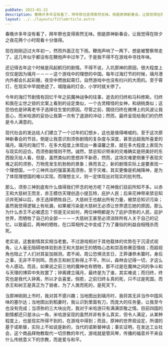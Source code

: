 ```yaml
---
pubDate: 2023-01-22
description: 春晚许多年没有看了，拜年祭也变得索然无味。倒是原神新春会，让我觉得在除夕之夜花两个小时观看十分值得。
layout: ../../layouts/TitleArticle.astro
---
```


春晚许多年没有看了，拜年祭也变得索然无味。倒是原神新春会，让我觉得在除夕之夜花两个小时观看十分值得。

现在刚刚迈过大年初一，然而外面正在下雨。鞭炮声响了一两下，想是被警察带走了。这几年似乎都没有在鞭炮声中过年了。于是我不得不在游戏中寻找年味。

还记得去年这个时候是风起鹤归的剧情。不得不说，入坑原神的原因，很大程度上仅仅是因为璃月－－－－这个游戏中的理想的中国。每年过海灯节的时候，璃月港内外都会扎起彩棚，夜空中燃放起霄灯。自然游戏中也没有扫兴的大雨的。至于霄灯，在现实中早就绝迹了。城隍庙的灯会，小学时就关停了。

今年的海灯节剧情有回忆千年之前魔神战争的往事，逝去的归终和马科修斯。归终和我在尘世之锁的文案上看到的设定类似，一个古灵精怪的女神，和胡桃类似；这恐怕也是钟离老爷子选择往生堂的原因。尽管之前，围绕归终在微博上的风波让我恶心，而米哈游的妥协让我第一次有了退游的冲动；然而，最终呈现给我们的仍然是令人满意的。

现代社会的发达给人们建立了一个过年的幻想乡，这也是值得唏嘘的。至于这次原神新春会的节目，倒是让我意识到须弥剧情的复杂度与深度，甚至远超我所喜爱的璃月。璃月的海灯节，在多大程度上体现出一番温馨之景，就在多大程度上表现为与现实的迎合。而须弥剧情则不然。诚然，禁忌知识带来的灾难确实是把美好的东西毁灭给人看，但是，虽然类似的思想并不新奇，然而，这场灾难更侧重于表现灾难之前的须弥，万物竞发生机勃勃的景象；换而言之，新的剧情实际上是要表现一个理想国，一个三神共治的强富美高须弥，至于灾难，其实更像是机械降神，是为了体现理想国的难以实现。而理想主义，则一定体现出对现实的批判性。

那么，须弥三神到底有什么值得我们怀念的地方呢？花神我们目前所知不多。以赤王和大慈树王而言，赤王模仿天理创造小提瓦特，庇护人民；后来花神带来禁忌知识并死掉以后，赤王选择牺牲自己，大慈树王也献出所有力量，被禁忌知识污染；虽然我觉得逻辑上有纰漏，如果被污染是大慈树王必须让世界遗忘她的原因，那么为什么赤王不必被遗忘？但是无论如何，两位神明都是为了庇护须弥的人民，庇护世界，而牺牲了自己的全部－－－－大慈树王甚至必须消除所有人关于自己的记忆。以致最后，两神的牺牲，在口耳相传之中变成了为了庸俗的利益自相残杀而死。

老实说，这套剧情其实相当老套。不过游戏相对于其他载体的优势在于沉浸式视角，让人毫无阻碍地体验到赤王和大慈树王的牺牲心态和崇高弥赛亚情结；而超视角也阻止了人们对其妄加揣测。君不闻，周公恐惧流言日，王莽谦恭未纂时。身后之事，无非不平则鸣，而赤王和树王称得上不平。所以，森林会记得一切，才这么令人感动。而且，如果说之前三地的魔神也有牺牲，那不过是在魔神之间的争斗和与天理的博弈中失败罢了；钟离建立璃月，最终是为了谁，其实难说；而归终，终究也是我代入钟离，所以才会喜爱。倘若，之前归终＆真的死，只不过是死国，而赤王和树王是真正为了弱者，为了人类而死的，是死天下。

当原神刚刚上市时，我对其不感兴趣；当地图出到璃月时，我将其无非当作中国风味的塞尔达；当地图出到稻妻时，我认识到里面有刀，而庞大的任务量，让我至今也没有完成；当须弥的三大块出完，我对于米哈游只有满满崇敬之情。目前四国的剧情都还只是冰山一角，米哈游呈现的虽然并非有多么真实，但令人满足，从某种程度上，也是现实所得不到的，在游戏中得到；而且，原神的世界观设定，所谓的基于诺斯替，实际上不如说是新的，当代的诺斯替神话；事实证明，在发达工业社会，这个商品拜物教取代一切宗教的年代，游戏就是管风琴，传播的福音并不来自什么传统意义下的宗教，而是爱与和平。
